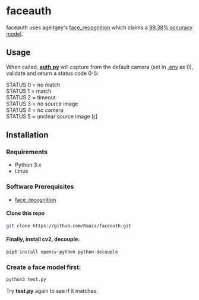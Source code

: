 # faceauth

faceauth uses ageitgey's [face_recognition](https://github.com/ageitgey/face_recognition) which claims a [99.38% accuracy model](https://github.com/ageitgey/face_recognition#face-recognition).

## Usage

When called, **[auth.py](https://github.com/Raais/faceauth/blob/main/auth.py)** will capture from the default camera (set in [.env](https://github.com/Raais/faceauth/blob/main/.env) as 0), validate and return a status code 0-5:

STATUS 0 = no match  
STATUS 1 = match  
STATUS 2 = timeout  
STATUS 3 = no source image  
STATUS 4 = no camera  
STATUS 5 = unclear source image [[r]](https://github.com/Raais/faceauth/blob/e46dd0458639ffc02bcc85b82ac0f038bc8384d0/auth.py#L26)

## Installation

### Requirements

  * Python 3.x
  * Linux
  
### Software Prerequisites

  * [face_recognition](https://github.com/ageitgey/face_recognition)
  
#### Clone this repo

```bash
git clone https://github.com/Raais/faceauth.git
```
  
#### Finally, install cv2, decouple:

```bash
pip3 install opencv-python python-decouple
```

### Create a face model first:

```bash
python3 test.py
```

Try **test.py** again to see if it matches.
